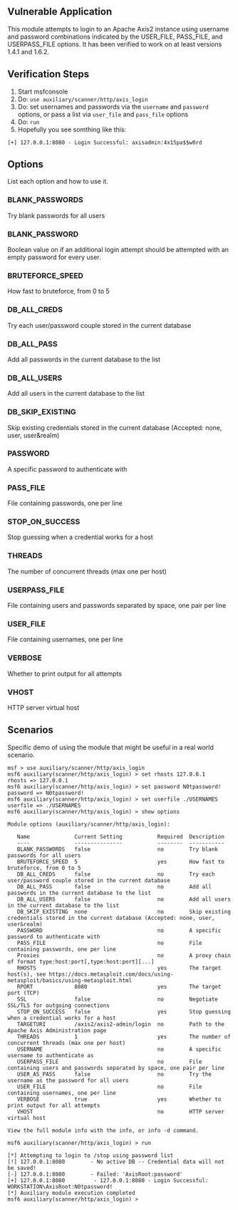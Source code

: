 ## Vulnerable Application

This module attempts to login to an Apache Axis2 instance using username and password
combinations indicated by the USER_FILE, PASS_FILE, and USERPASS_FILE options.
It has been verified to work on at least versions 1.4.1 and 1.6.2.

## Verification Steps
1. Start msfconsole
2. Do: `use auxiliary/scanner/http/axis_login`
3. Do: set usernames and passwords via the `username` and `password` options, or pass a list via `user_file` and `pass_file` options
4. Do: `run`
5. Hopefully you see somthing like this:
```
[+] 127.0.0.1:8080 - Login Successful: axisadmin:4x15pa$$w0rd
```

## Options
List each option and how to use it.

### BLANK_PASSWORDS

Try blank passwords for all users

### BLANK_PASSWORD

Boolean value on if an additional login attempt should be attempted with an empty password for every user.

### BRUTEFORCE_SPEED

How fast to bruteforce, from 0 to 5

### DB_ALL_CREDS

Try each user/password couple stored in the current database

### DB_ALL_PASS

Add all passwords in the current database to the list


### DB_ALL_USERS

Add all users in the current database to the list

### DB_SKIP_EXISTING

Skip existing credentials stored in the current database (Accepted: none, user, user&realm)


### PASSWORD

A specific password to authenticate with

### PASS_FILE

File containing passwords, one per line

### STOP_ON_SUCCESS

Stop guessing when a credential works for a host

### THREADS

The number of concurrent threads (max one per host)

### USERPASS_FILE

File containing users and passwords separated by space, one pair per line

### USER_FILE

File containing usernames, one per line

### VERBOSE

Whether to print output for all attempts

### VHOST

HTTP server virtual host

## Scenarios
Specific demo of using the module that might be useful in a real world scenario.

```
msf > use auxiliary/scanner/http/axis_login
msf6 auxiliary(scanner/http/axis_login) > set rhosts 127.0.0.1
rhosts => 127.0.0.1
msf6 auxiliary(scanner/http/axis_login) > set password N0tpassword!
password => N0tpassword!
msf6 auxiliary(scanner/http/axis_login) > set userfile ./USERNAMES
userfile => ./USERNAMES
msf6 auxiliary(scanner/http/axis_login) > show options

Module options (auxiliary/scanner/http/axis_login):

   Name              Current Setting           Required  Description
   ----              ---------------           --------  -----------
   BLANK_PASSWORDS   false                     no        Try blank passwords for all users
   BRUTEFORCE_SPEED  5                         yes       How fast to bruteforce, from 0 to 5
   DB_ALL_CREDS      false                     no        Try each user/password couple stored in the current database
   DB_ALL_PASS       false                     no        Add all passwords in the current database to the list
   DB_ALL_USERS      false                     no        Add all users in the current database to the list
   DB_SKIP_EXISTING  none                      no        Skip existing credentials stored in the current database (Accepted: none, user, user&realm)
   PASSWORD                                    no        A specific password to authenticate with
   PASS_FILE                                   no        File containing passwords, one per line
   Proxies                                     no        A proxy chain of format type:host:port[,type:host:port][...]
   RHOSTS                                      yes       The target host(s), see https://docs.metasploit.com/docs/using-metasploit/basics/using-metasploit.html
   RPORT             8080                      yes       The target port (TCP)
   SSL               false                     no        Negotiate SSL/TLS for outgoing connections
   STOP_ON_SUCCESS   false                     yes       Stop guessing when a credential works for a host
   TARGETURI         /axis2/axis2-admin/login  no        Path to the Apache Axis Administration page
   THREADS           1                         yes       The number of concurrent threads (max one per host)
   USERNAME                                    no        A specific username to authenticate as
   USERPASS_FILE                               no        File containing users and passwords separated by space, one pair per line
   USER_AS_PASS      false                     no        Try the username as the password for all users
   USER_FILE                                   no        File containing usernames, one per line
   VERBOSE           true                      yes       Whether to print output for all attempts
   VHOST                                       no        HTTP server virtual host

View the full module info with the info, or info -d command.

msf6 auxiliary(scanner/http/axis_login) > run

[*] Attempting to login to /stop using password list
[!] 127.0.0.1:8080        - No active DB -- Credential data will not be saved!
[-] 127.0.0.1:8080        - Failed: 'AxisRoot:password'
[+] 127.0.0.1:8080         - 127.0.0.1:8080 - Login Successful: WORKSTATION\AxisRoot:N0tpassword!
[*] Auxiliary module execution completed
msf6 auxiliary(scanner/http/axis_login) >
```
